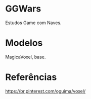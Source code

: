 # GGWars
Estudos Game com Naves.

# Modelos

MagicaVoxel, base.

# Referências

https://br.pinterest.com/oguima/voxel/
